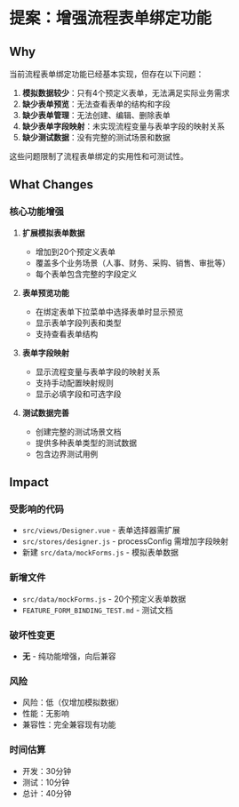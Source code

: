 # 提案：增强流程表单绑定功能

## Why

当前流程表单绑定功能已经基本实现，但存在以下问题：

1. **模拟数据较少**：只有4个预定义表单，无法满足实际业务需求
2. **缺少表单预览**：无法查看表单的结构和字段
3. **缺少表单管理**：无法创建、编辑、删除表单
4. **缺少表单字段映射**：未实现流程变量与表单字段的映射关系
5. **缺少测试数据**：没有完整的测试场景和数据

这些问题限制了流程表单绑定的实用性和可测试性。

## What Changes

### 核心功能增强
1. **扩展模拟表单数据**
   - 增加到20个预定义表单
   - 覆盖多个业务场景（人事、财务、采购、销售、审批等）
   - 每个表单包含完整的字段定义

2. **表单预览功能**
   - 在绑定表单下拉菜单中选择表单时显示预览
   - 显示表单字段列表和类型
   - 支持查看表单结构

3. **表单字段映射**
   - 显示流程变量与表单字段的映射关系
   - 支持手动配置映射规则
   - 显示必填字段和可选字段

4. **测试数据完善**
   - 创建完整的测试场景文档
   - 提供多种表单类型的测试数据
   - 包含边界测试用例

## Impact

### 受影响的代码
- `src/views/Designer.vue` - 表单选择器需扩展
- `src/stores/designer.js` - processConfig 需增加字段映射
- 新建 `src/data/mockForms.js` - 模拟表单数据

### 新增文件
- `src/data/mockForms.js` - 20个预定义表单数据
- `FEATURE_FORM_BINDING_TEST.md` - 测试文档

### 破坏性变更
- **无** - 纯功能增强，向后兼容

### 风险
- 风险：低（仅增加模拟数据）
- 性能：无影响
- 兼容性：完全兼容现有功能

### 时间估算
- 开发：30分钟
- 测试：10分钟
- 总计：40分钟
